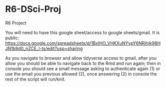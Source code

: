 # R6-DSci-Proj
R6 Project


You will need to have this google sheet/access to google sheets/gmail.
It is public:
https://docs.google.com/spreadsheets/d/1BxIHO_VHKXuNYypY6NRihik98HJN1b9d0_nZCE_l-ts/edit?usp=sharing

As you navigate to browser and allow tidyverse access to gmail, after you allow you should be able to navigate back to the Rmd and run again; then in console you should see a small message asking to authenticate again (1) or use the email you previous allowed (2), once answering (2) in console the rest of the script will run/knit. 

<!-- DH general comments

- I appreciate this readme with setup instructions, and the project organization.  Putting this readme in its own folder is unnecessary, though.  If it's in the top folder, Github will automatically display it when someone views the repo. 

- Possibly the instructions on googlesheets4 authentication could have been more perspicuous. 

- Usually, the `R` folder is used for utility functions and `scripts` is for the analysis pipeline.  You've flipped that here.  

- Put the `Rproj` file in the top folder

--> 